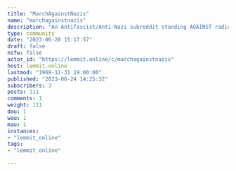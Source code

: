 ```yaml
---
title: "MarchAgainstNazis" 
name: "marchagainstnazis"
description: "An Antifascist/Anti-Nazi subreddit standing AGAINST radical white nationalist terrorists and other hate groups and enablers, both on-site and off."
type: community
date: "2023-06-28 15:17:57"
draft: false
nsfw: false
actor_id: "https://lemmit.online/c/marchagainstnazis"
host: lemmit.online
lastmod: "1969-12-31 19:00:00"
published: "2023-06-24 14:25:32"
subscribers: 3
posts: 111
comments: 1
weight: 111
dau: 1
wau: 1
mau: 1
instances:
- "lemmit_online"
tags: 
- "lemmit_online"

---
```


